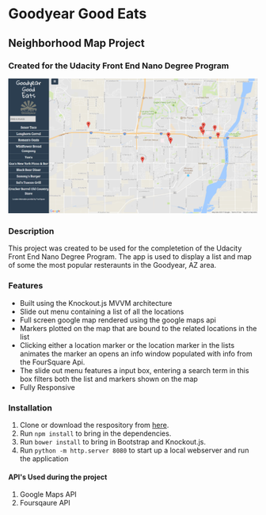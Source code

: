 # Goodyear Good Eats
## Neighborhood Map Project
### Created for the Udacity Front End Nano Degree Program

![App Screenshot](https://github.com/BrandonSmith8038/Udacity-FrontEndNano/blob/master/portfolio/Projects/Neighborhood%20Map/img/screenshot.png?raw=true)

### Description
This project was created to be used for the completetion of the Udacity Front End Nano Degree Program.
The app is used to display a list and map of some the most popular resteraunts in the Goodyear, AZ area.

### Features

* Built using the Knockout.js MVVM architecture
* Slide out menu containing a list of all the locations
* Full screen google map rendered using the google maps api
* Markers plotted on the map that are bound to the related locations in the list
* Clicking either a location marker or the location marker in the lists animates the marker an opens an info window populated with info from the FourSquare Api.
* The slide out menu features a input box, entering a search term in this box filters both the list and markers shown on the map
* Fully Responsive

### Installation
1. Clone or download the respository from [here](https://github.com/BrandonSmith8038/Udacity-FrontEndNano/tree/master/portfolio/Projects/Neighborhood%20Map).
2. Run ```npm install``` to bring in the dependencies.
3. Run ```bower install``` to bring in Bootstrap and Knockout.js.
4. Run ```python -m http.server 8080``` to start up a local webserver and run the application
#### API's Used during the project
1. Google Maps API
2. Foursqaure API
